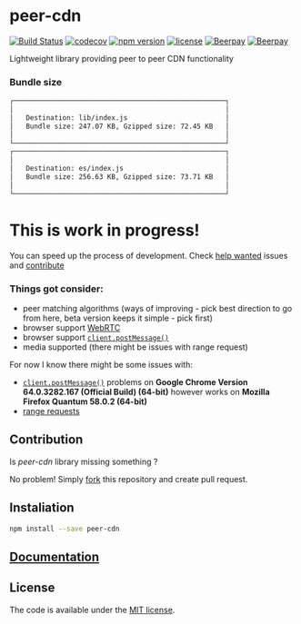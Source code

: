 # peer-cdn

[![Build Status](https://travis-ci.org/vardius/peer-cdn.svg?branch=master)](https://travis-ci.org/vardius/peer-cdn)
[![codecov](https://codecov.io/gh/vardius/peer-cdn/branch/master/graph/badge.svg)](https://codecov.io/gh/vardius/peer-cdn)
[![npm version](https://img.shields.io/npm/v/peer-cdn.svg)](https://www.npmjs.com/package/peer-cdn)
[![license](https://img.shields.io/github/license/vardius/peer-cdn.svg)](LICENSE.md)
[![Beerpay](https://beerpay.io/vardius/peer-cdn/badge.svg?style=beer-square)](https://beerpay.io/vardius/peer-cdn) [![Beerpay](https://beerpay.io/vardius/peer-cdn/make-wish.svg?style=flat-square)](https://beerpay.io/vardius/peer-cdn?focus=wish)

Lightweight library providing peer to peer CDN functionality

### Bundle size
```bash
┌────────────────────────────────────────────────────┐
│                                                    │
│   Destination: lib/index.js                        │
│   Bundle size: 247.07 KB, Gzipped size: 72.45 KB   │
│                                                    │
└────────────────────────────────────────────────────┘
┌────────────────────────────────────────────────────┐
│                                                    │
│   Destination: es/index.js                         │
│   Bundle size: 256.63 KB, Gzipped size: 73.71 KB   │
│                                                    │
└────────────────────────────────────────────────────┘
```

# **This is work in progress!**

You can speed up the process of development. Check [help wanted](https://github.com/vardius/peer-cdn/issues?q=is%3Aissue+is%3Aopen+label%3A%22help+wanted%22) issues and [contribute](https://github.com/vardius/peer-cdn/blob/master/CONTRIBUTING.md#development)

### Things got consider:
- peer matching algorithms (ways of improving - pick best direction to go from here, beta version keeps it simple - pick first)
- browser support [WebRTC](https://webrtc.org)
- browser support [`client.postMessage()`](https://developer.mozilla.org/en-US/docs/Web/API/Client/postMessage#Browser_compatibility)
- media supported (there might be issues with range request)

For now I know there might be some issues with:
- [`client.postMessage()`](https://developer.mozilla.org/en-US/docs/Web/API/Client/postMessage#Browser_compatibility) problems on **Google Chrome Version 64.0.3282.167 (Official Build) (64-bit)** however works on **Mozilla Firefox Quantum 58.0.2 (64-bit)**
- [range requests](https://github.com/vardius/peer-cdn/issues/7)

## Contribution

Is *peer-cdn* library missing something ?

No problem! Simply [fork](https://github.com/vardius/peer-cdn/network#fork-destination-box) this repository and create pull request.

## Instaliation

```bash
npm install --save peer-cdn
```

## [Documentation](https://github.com/vardius/peer-cdn/wiki)

## License

The code is available under the [MIT license](LICENSE.md).
